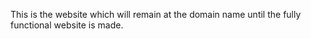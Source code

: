 This is the website which will remain at the domain name until the fully functional website is made.

